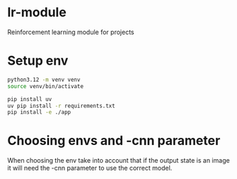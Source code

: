 # lr-module
Reinforcement learning module for projects


# Setup env
```bash
python3.12 -m venv venv
source venv/bin/activate

pip install uv
uv pip install -r requirements.txt
pip install -e ./app
```

# Choosing envs and -cnn parameter
When choosing the env take into account that if the output state is an image it will need the -cnn parameter to use the correct model.